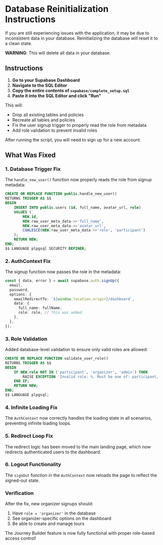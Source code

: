 # Database Reinitialization Instructions

If you are still experiencing issues with the application, it may be due to inconsistent data in your database. Reinitializing the database will reset it to a clean state.

**WARNING**: This will delete all data in your database.

## Instructions

1. **Go to your Supabase Dashboard**
2. **Navigate to the SQL Editor**
3. **Copy the entire contents of `supabase/complete_setup.sql`**
4. **Paste it into the SQL Editor and click "Run"**

This will:

- Drop all existing tables and policies
- Recreate all tables and policies
- Fix the user signup trigger to properly read the role from metadata
- Add role validation to prevent invalid roles

After running the script, you will need to sign up for a new account.

## What Was Fixed

### 1. Database Trigger Fix

The `handle_new_user()` function now properly reads the role from signup metadata:

```sql
CREATE OR REPLACE FUNCTION public.handle_new_user()
RETURNS TRIGGER AS $$
BEGIN
    INSERT INTO public.users (id, full_name, avatar_url, role)
    VALUES (
        NEW.id,
        NEW.raw_user_meta_data->>'full_name',
        NEW.raw_user_meta_data->>'avatar_url',
        COALESCE(NEW.raw_user_meta_data->>'role', 'participant')
    );
    RETURN NEW;
END;
$$ LANGUAGE plpgsql SECURITY DEFINER;
```

### 2. AuthContext Fix

The signup function now passes the role in the metadata:

```typescript
const { data, error } = await supabase.auth.signUp({
  email,
  password,
  options: {
    emailRedirectTo: `${window.location.origin}/dashboard`,
    data: {
      full_name: fullName,
      role: role, // This was added
    },
  },
});
```

### 3. Role Validation

Added database-level validation to ensure only valid roles are allowed:

```sql
CREATE OR REPLACE FUNCTION validate_user_role()
RETURNS TRIGGER AS $$
BEGIN
    IF NEW.role NOT IN ('participant', 'organizer', 'admin') THEN
        RAISE EXCEPTION 'Invalid role: %. Must be one of: participant, organizer, admin', NEW.role;
    END IF;
    RETURN NEW;
END;
$$ LANGUAGE plpgsql;
```

### 4. Infinite Loading Fix

The `AuthContext` now correctly handles the loading state in all scenarios, preventing infinite loading loops.

### 5. Redirect Loop Fix

The redirect logic has been moved to the main landing page, which now redirects authenticated users to the dashboard.

### 6. Logout Functionality

The `signOut` function in the `AuthContext` now reloads the page to reflect the signed-out state.

### Verification

After the fix, new organizer signups should:

1. Have `role = 'organizer'` in the database
2. See organizer-specific options on the dashboard
3. Be able to create and manage tours

The Journey Builder feature is now fully functional with proper role-based access control!
